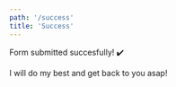 ```yaml
---
path: '/success'
title: 'Success'
---
```


Form submitted succesfully! ✔️

I will do my best and get back to you asap!
